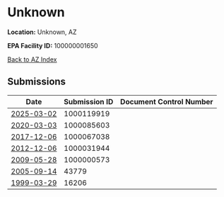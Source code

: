 # Unknown

**Location:** Unknown, AZ

**EPA Facility ID:** 100000001650

[Back to AZ Index](../../index.md)

## Submissions

| Date | Submission ID | Document Control Number |
|------|--------------|-------------------------|
| [2025-03-02](submissions/1000119919.md) | 1000119919 |  |
| [2020-03-03](submissions/1000085603.md) | 1000085603 |  |
| [2017-12-06](submissions/1000067038.md) | 1000067038 |  |
| [2012-12-06](submissions/1000031944.md) | 1000031944 |  |
| [2009-05-28](submissions/1000000573.md) | 1000000573 |  |
| [2005-09-14](submissions/43779.md) | 43779 |  |
| [1999-03-29](submissions/16206.md) | 16206 |  |
